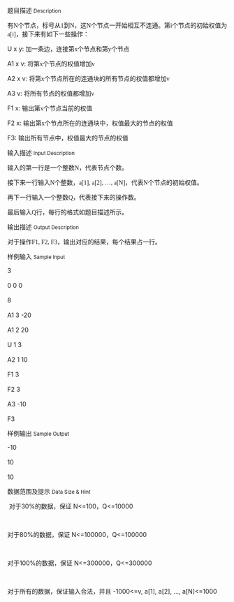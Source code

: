 <div class="panel panel-default">
<div class="area-title">
<span>
题目描述
<small>Description</small>
</span></div>
<div class="panel-body">

<p><span>有<span style="font-family: 'Times New Roman';">N</span><span style="">个节点，标号从</span><span style="font-family: 'Times New Roman';">1</span><span style="">到</span><span style="font-family: 'Times New Roman';">N</span><span style="">，这</span><span style="font-family: 'Times New Roman';">N</span><span style="">个节点一开始相互不连通。第</span><span style="font-family: 'Times New Roman';">i</span><span style="">个节点的初始权值为</span><span style="font-family: 'Times New Roman';">a[i]</span><span style="">，接下来有如下一些操作：</span></span></p>
<p><span>U x y:</span><span> </span><span>加一条边，连接第<span style="font-family: 'Times New Roman';">x</span><span style="">个节点和第</span><span style="font-family: 'Times New Roman';">y</span><span style="">个节点</span></span></p>
<p><span>A1 x v:</span><span> </span><span>将第<span style="font-family: 'Times New Roman';">x</span><span style="">个节点的权值增加</span><span style="font-family: 'Times New Roman';">v</span></span></p>
<p><span>A2 x v:</span><span> </span><span>将第<span style="font-family: 'Times New Roman';">x</span><span style="">个节点所在的</span>连通块的所有节点的权值都增加<span style="font-family: 'Times New Roman';">v</span></span></p>
<p><span>A3 v:</span><span> </span><span>将所有节点的权值都增加<span style="font-family: 'Times New Roman';">v</span></span></p>
<p><span>F1 x:</span><span> </span><span>输出第<span style="font-family: 'Times New Roman';">x</span><span style="">个节点当前的权值</span></span></p>
<p><span>F2 x:</span><span> </span><span>输出第<span style="font-family: 'Times New Roman';">x</span><span style="">个节点所在的连通块中，权值最大的节点的权值</span></span></p>
<p><span>F3:</span><span> </span><span>输出所有节点中，权值最大的节点的权值</span></p>

</div>
</div>

<div class="panel panel-default">
<div class="area-title">
<span>
输入描述
<small>Input Description</small>
</span></div>
<div class="panel-body">
<p><span>输入的第一行是一个整数<span style="font-family: 'Times New Roman';">N</span><span style="">，代表节点个数。</span></span></p>
<p><span>接下来一行输入<span style="font-family: 'Times New Roman';">N</span><span style="">个整数，</span><span style="font-family: 'Times New Roman';">a[1], a[2], …, a[N]</span><span style="">，代表</span><span style="font-family: 'Times New Roman';">N</span><span style="">个节点的初始权值。</span></span></p>
<p><span>再下一行输入一个整数<span style="font-family: 'Times New Roman';">Q</span><span style="">，代表接下来的操作数。</span></span></p>
<p><span>最后输入<span style="font-family: 'Times New Roman';">Q</span><span style="">行，每行的格式如题目描述所示。</span></span></p>

</div>
</div>
<div  class="panel panel-default">
<div class="area-title">
<span>
输出描述
<small>Output Description</small>
</span></div>
<div class="panel-body">

<p><span>对于操作</span><span style="font-family: 'Times New Roman';">F1,&nbsp;F2,&nbsp;F3</span><span style="font-family: 宋体;">，输出对应的结果，每个结果占一行。</span></p>

</div>
</div>


<div class="panel panel-default">
<div class="area-title">
<span>
样例输入
<small>Sample Input</small>
</span></div>
<div class="panel-body">
<p><span>3</span><br><br><span> 0 0 0</span><br><br><span> 8</span><br><br><span> A1 3 -20</span><br><br><span> A1 2 20</span><br><br><span> U 1 3</span><br><br><span> A2 1 10</span><br><br><span> F1 3</span><br><br><span> F2 3</span><br><br><span> A3 -10</span><br><br><span> F3</span></p>

</div>
</div>

<div class="panel panel-default">
<div class="area-title">
<span>
样例输出
<small>Sample Output</small>
</span></div>
<div class="panel-body">
<p><span>-10</span><br><br><span> 10</span><br><br><span> 10</span></p>

</div>
</div>

<div class="panel panel-default">
<div class="area-title">
<span>
数据范围及提示
<small>Data Size & Hint</small>
</span></div>
<div class="panel-body">
<p> 对于30%的数据，保证 N&lt;=100，Q&lt;=10000</p>
<p> </p>
<p>对于80%的数据，保证 N&lt;=100000，Q&lt;=100000</p>
<p> </p>
<p>对于100%的数据，保证 N&lt;=300000，Q&lt;=300000</p>
<p> </p>
<p>对于所有的数据，保证输入合法，并且 -1000&lt;=v, a[1], a[2], …, a[N]&lt;=1000</p>
</div>
</div>